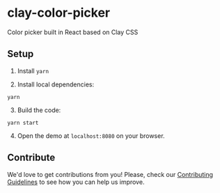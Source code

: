 # clay-color-picker

Color picker built in React based on Clay CSS

## Setup

1. Install `yarn`

2. Install local dependencies:

```
yarn
```

3. Build the code:

```
yarn start
```

4. Open the demo at `localhost:8080` on your browser.

## Contribute

We'd love to get contributions from you! Please, check our [Contributing Guidelines](https://github.com/liferay/clay/blob/master/CONTRIBUTING.md) to see how you can help us improve.
